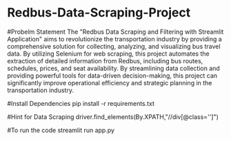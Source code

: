 # Redbus-Data-Scraping-Project
#Probelm Statement
The "Redbus Data Scraping and Filtering with Streamlit Application" aims to revolutionize the transportation industry by providing a comprehensive solution for collecting, analyzing, and visualizing bus travel data. By utilizing Selenium for web scraping, this project automates the extraction of detailed information from Redbus, including bus routes, schedules, prices, and seat availability. By streamlining data collection and providing powerful tools for data-driven decision-making, this project can significantly improve operational efficiency and strategic planning in the transportation industry.

#Install Dependencies
pip install -r requirements.txt

#Hint for Data Scraping
driver.find_elements(By.XPATH,"//div[@class='']")

#To run the code
streamlit run app.py
